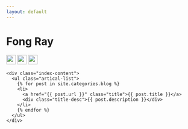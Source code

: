 ```yaml
---
layout: default
---
```


<body>
  <div class="index-wrapper">
    <div class="aside">
      <div class="info-card">
        <h1>Fong Ray</h1>
        <a href="http://weibo.com/fr9166" target="_blank"><img src="http://www.weibo.com/favicon.ico" alt="" width="25"/></a>
        <a href="https://www.zhihu.com/people/crazycoder" target="_blank"><img src="images/zhihu.ico" alt="" width="25"/></a>
        <a href="https://github.com/FongRay" target="_blank"><img src="https://assets-cdn.github.com/favicon.ico" alt="" width="25"/></a>
      </div>
      <div id="particles-js"></div>
    </div>

    <div class="index-content">
      <ul class="artical-list">
        {% for post in site.categories.blog %}
        <li>
          <a href="{{ post.url }}" class="title">{{ post.title }}</a>
          <div class="title-desc">{{ post.description }}</div>
        </li>
        {% endfor %}
      </ul>
    </div>
  </div>
</body>
